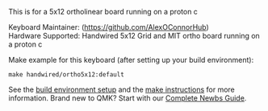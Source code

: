 This is for a 5x12 ortholinear board running on a proton c

Keyboard Maintainer: (https://github.com/AlexOConnorHub)  
Hardware Supported: Handwired 5x12 Grid and MIT ortho board running on a proton c

Make example for this keyboard (after setting up your build environment):

    make handwired/ortho5x12:default

See the [build environment setup](https://docs.qmk.fm/#/getting_started_build_tools) and the [make instructions](https://docs.qmk.fm/#/getting_started_make_guide) for more information. Brand new to QMK? Start with our [Complete Newbs Guide](https://docs.qmk.fm/#/newbs).
